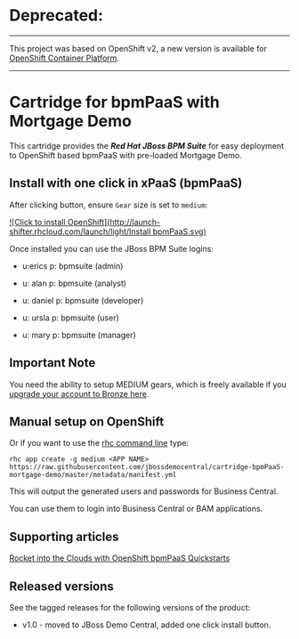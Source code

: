 # Deprecated: 

-----

This project was based on OpenShift v2, a new version is available 
for [OpenShift Container Platform](https://github.com/redhatdemocentral/rhcs-mortgage-demo).

-----


Cartridge for bpmPaaS with Mortgage Demo
========================================
This cartridge provides the **_Red Hat JBoss BPM Suite_** for easy deployment to OpenShift based bpmPaaS with pre-loaded Mortgage Demo.


Install with one click in xPaaS (bpmPaaS)
-----------------------------------------
After clicking button, ensure `Gear` size is set to `medium`:

[![Click to install OpenShift](http://launch-shifter.rhcloud.com/launch/light/Install bpmPaaS.svg)](https://openshift.redhat.com/app/console/application_type/custom?&cartridges[]=https://raw.githubusercontent.com/jbossdemocentral/cartridge-bpmPaaS-mortgage-demo/master/metadata/manifest.yml&name=bpmpaasmortgage&gear_profile=medium&initial_git_url=)

Once installed you can use the JBoss BPM Suite logins: 

   * u:erics   p: bpmsuite  (admin)

   * u: alan   p: bpmsuite  (analyst)

   * u: daniel p: bpmsuite (developer)

   * u: ursla  p: bpmsuite (user)

   * u: mary   p: bpmsuite (manager)


Important Note
--------------
You need the ability to setup MEDIUM gears, which is freely available if you [upgrade your account to Bronze here](https://www.openshift.com/products/pricing). 


Manual setup on OpenShift
-------------------------
Or if you want to use the [rhc command line](https://www.openshift.com/developers/rhc-client-tools-install) type:

    rhc app create -g medium <APP NAME> https://raw.githubusercontent.com/jbossdemocentral/cartridge-bpmPaaS-mortgage-demo/master/metadata/manifest.yml

This will output the generated users and passwords for Business Central.

You can use them to login into Business Central or BAM applications.


Supporting articles
-------------------
[Rocket into the Clouds with OpenShift bpmPaaS Quickstarts](http://www.schabell.org/2014/10/red-hat-openshift-bpmpaas-automated-demo-projects-updated.html)


Released versions
-----------------
See the tagged releases for the following versions of the product:

- v1.0 - moved to JBoss Demo Central, added one click install button.


